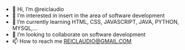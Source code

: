 - 👋 Hi, I’m @reiclaudio
- 👀 I’m interested in insert in the area of ​​software development
- 🌱 I’m currently learning HTML, CSS, JAVASCRIPT, JAVA, PYTHON, MYSQL,...
- 💞️ I’m looking to collaborate on software development
- 📫 How to reach me REICLAUDIO@GMAIL.COM

<!---
reiclaudio/reiclaudio is a ✨ special ✨ repository because its `README.md` (this file) appears on your GitHub profile.
You can click the Preview link to take a look at your changes.
--->
